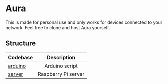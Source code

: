 # Aura

This is made for personal use and only works for devices connected to your network. Feel free to clone and host Aura yourself.

## Structure

| Codebase                                                                   |     Description     |
| :------------------------------------------------------------------------- | :-----------------: |
| [arduino](https://github.com/MaximilianHagelstam/aura/tree/master/arduino) |   Arduino script    |
| [server](https://github.com/MaximilianHagelstam/aura/tree/master/server)   | Raspberry Pi server |

